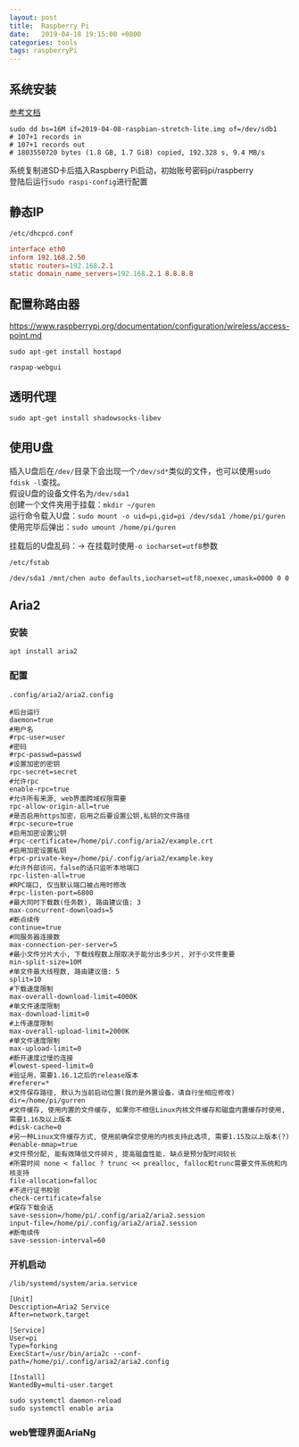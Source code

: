 ```yaml
---
layout: post
title:  Raspberry Pi
date:   2019-04-18 19:15:00 +0800
categories: tools
tags: raspberryPi
---
```


## 系统安装

[参考文档](https://www.raspberrypi.org/documentation/installation/installing-images/README.md)

```shell
sudo dd bs=16M if=2019-04-08-raspbian-stretch-lite.img of=/dev/sdb1
# 107+1 records in
# 107+1 records out
# 1803550720 bytes (1.8 GB, 1.7 GiB) copied, 192.328 s, 9.4 MB/s
```

系统复制进SD卡后插入Raspberry Pi启动，初始账号密码pi/raspberry  
登陆后运行`sudo raspi-config`进行配置

## 静态IP

`/etc/dhcpcd.conf`

```conf
interface eth0
inform 192.168.2.50
static routers=192.168.2.1
static domain_name_servers=192.168.2.1 8.8.8.8
```

## 配置称路由器

https://www.raspberrypi.org/documentation/configuration/wireless/access-point.md

```shell
sudo apt-get install hostapd
```

`raspap-webgui`

## 透明代理

```shell
sudo apt-get install shadowsocks-libev
```

## 使用U盘

插入U盘后在`/dev/`目录下会出现一个`/dev/sd*`类似的文件，也可以使用`sudo fdisk -l`查找。  
假设U盘的设备文件名为`/dev/sda1`  
创建一个文件夹用于挂载：`mkdir ~/guren`  
运行命令载入U盘：`sudo mount -o uid=pi,gid=pi /dev/sda1 /home/pi/guren`  
使用完毕后弹出：`sudo umount /home/pi/guren`

挂载后的U盘乱码：-> 在挂载时使用`-o iocharset=utf8`参数

`/etc/fstab`

```
/dev/sda1 /mnt/chen auto defaults,iocharset=utf8,noexec,umask=0000 0 0
```

## Aria2

### 安装

```shell
apt install aria2
```

### 配置

`.config/aria2/aria2.config`

```shell
#后台运行
daemon=true
#用户名
#rpc-user=user
#密码
#rpc-passwd=passwd
#设置加密的密钥
rpc-secret=secret
#允许rpc
enable-rpc=true
#允许所有来源, web界面跨域权限需要
rpc-allow-origin-all=true
#是否启用https加密，启用之后要设置公钥,私钥的文件路径
#rpc-secure=true
#启用加密设置公钥
#rpc-certificate=/home/pi/.config/aria2/example.crt
#启用加密设置私钥
#rpc-private-key=/home/pi/.config/aria2/example.key
#允许外部访问，false的话只监听本地端口
rpc-listen-all=true
#RPC端口, 仅当默认端口被占用时修改
#rpc-listen-port=6800
#最大同时下载数(任务数), 路由建议值: 3
max-concurrent-downloads=5
#断点续传
continue=true
#同服务器连接数
max-connection-per-server=5
#最小文件分片大小, 下载线程数上限取决于能分出多少片, 对于小文件重要
min-split-size=10M
#单文件最大线程数, 路由建议值: 5
split=10
#下载速度限制
max-overall-download-limit=4000K
#单文件速度限制
max-download-limit=0
#上传速度限制
max-overall-upload-limit=2000K
#单文件速度限制
max-upload-limit=0
#断开速度过慢的连接
#lowest-speed-limit=0
#验证用，需要1.16.1之后的release版本
#referer=*
#文件保存路径, 默认为当前启动位置(我的是外置设备，请自行坐相应修改)
dir=/home/pi/gurren
#文件缓存, 使用内置的文件缓存, 如果你不相信Linux内核文件缓存和磁盘内置缓存时使用, 需要1.16及以上版本
#disk-cache=0
#另一种Linux文件缓存方式, 使用前确保您使用的内核支持此选项, 需要1.15及以上版本(?)
#enable-mmap=true
#文件预分配, 能有效降低文件碎片, 提高磁盘性能. 缺点是预分配时间较长
#所需时间 none < falloc ? trunc << prealloc, falloc和trunc需要文件系统和内核支持
file-allocation=falloc
#不进行证书校验
check-certificate=false
#保存下载会话
save-session=/home/pi/.config/aria2/aria2.session
input-file=/home/pi/.config/aria2/aria2.session
#断电续传
save-session-interval=60
```

### 开机启动

`/lib/systemd/system/aria.service`

```config
[Unit]
Description=Aria2 Service
After=network.target

[Service]
User=pi
Type=forking
ExecStart=/usr/bin/aria2c --conf-path=/home/pi/.config/aria2/aria2.config

[Install]
WantedBy=multi-user.target
```

```shell
sudo systemctl daemon-reload
sudo systemctl enable aria
```

### web管理界面AriaNg
